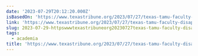 ```yaml
---
date: '2023-07-29T20:12:20.000Z'
isBasedOn: 'https://www.texastribune.org/2023/07/27/texas-tamu-faculty-disappointment/'
link: 'https://www.texastribune.org/2023/07/27/texas-tamu-faculty-disappointment/'
slug: 2023-07-29-httpswwwtexastribuneorg20230727texas-tamu-faculty-disappointment
tags:
  - academia
title: 'https://www.texastribune.org/2023/07/27/texas-tamu-faculty-disappointment/'
---
```


